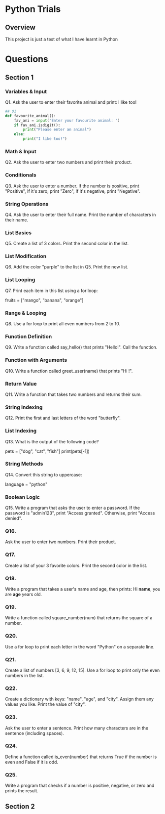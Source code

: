 # Python Trials

## Overview
This project is just a test of what I have learnt in Python

# Questions 
## Section 1
### Variables & Input
Q1. Ask the user to enter their favorite animal and print:
I like <animal> too!
```py
## Q1 
def favourite_animal():
    fav_ani = input("Enter your favourite animal: ")
    if fav_ani.isdigit():
        print("Please enter an animal")
    else:
        print("I like too!")
```

### Math & Input
Q2. Ask the user to enter two numbers and print their product.

### Conditionals
Q3. Ask the user to enter a number.
If the number is positive, print "Positive",
If it's zero, print "Zero",
If it's negative, print "Negative".

### String Operations
Q4. Ask the user to enter their full name.
Print the number of characters in their name.

### List Basics
Q5. Create a list of 3 colors. Print the second color in the list.

### List Modification
Q6. Add the color "purple" to the list in Q5. Print the new list.

### List Looping
Q7. Print each item in this list using a for loop:

fruits = ["mango", "banana", "orange"]
### Range & Looping
Q8. Use a for loop to print all even numbers from 2 to 10.

### Function Definition
Q9. Write a function called say_hello() that prints "Hello!". Call the function.

### Function with Arguments
Q10. Write a function called greet_user(name) that prints "Hi <name>!".

### Return Value
Q11. Write a function that takes two numbers and returns their sum.

### String Indexing
Q12. Print the first and last letters of the word "butterfly".

### List Indexing
Q13. What is the output of the following code?

pets = ["dog", "cat", "fish"]
print(pets[-1])
### String Methods
Q14. Convert this string to uppercase:

language = "python"
### Boolean Logic
Q15. Write a program that asks the user to enter a password.
If the password is "admin123", print "Access granted". Otherwise, print "Access denied".

### Q16.
Ask the user to enter two numbers. Print their product.

### Q17.
Create a list of your 3 favorite colors. Print the second color in the list.

### Q18.
Write a program that takes a user's name and age, then prints:
Hi **name**, you are **age** years old.

### Q19.
Write a function called square_number(num) that returns the square of a number.

### Q20.
Use a for loop to print each letter in the word "Python" on a separate line.

### Q21.
Create a list of numbers [3, 6, 9, 12, 15]. Use a for loop to print only the even numbers in the list.

### Q22.
Create a dictionary with keys: "name", "age", and "city". Assign them any values you like. Print the value of "city".

### Q23.
Ask the user to enter a sentence. Print how many characters are in the sentence (including spaces).

### Q24.
Define a function called is_even(number) that returns True if the number is even and False if it is odd.

### Q25.
Write a program that checks if a number is positive, negative, or zero and prints the result.

## Section 2
